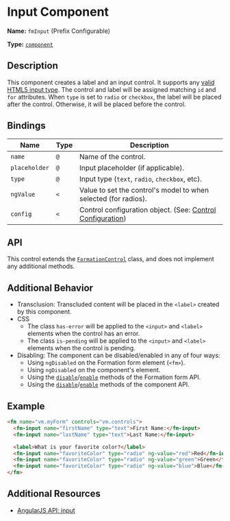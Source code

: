 # Input Component

**Name:** `fmInput` (Prefix Configurable)

**Type:** [`component`](https://docs.angularjs.org/guide/component)

## Description

This component creates a label and an input control. It supports any [valid HTML5 input type](http://www.w3schools.com/html/html_form_input_types.asp). The control and label will be assigned matching `id` and `for` attributes. When `type` is set to `radio` or `checkbox`, the label will be placed after the control. Otherwise, it will be placed before the control.

## Bindings

|Name|Type|Description|
|---|---|---|
|`name`|`@`|Name of the control.|
|`placeholder`|`@`|Input placeholder (if applicable).|
|`type`|`@`|Input type (`text`, `radio`, `checkbox`, etc).|
|`ngValue`|`<`|Value to set the control's model to when selected (for radios).|
|`config`|`<`|Control configuration object. (See: [Control Configuration](/src/components/FormationControl#control-configuration))|

## API

This control extends the [`FormationControl`](/src/components/FormationControl) class, and does not implement any additional methods.

## Additional Behavior

- Transclusion: Transcluded content will be placed in the `<label>` created by this component.
- CSS
  - The class `has-error` will be applied to the `<input>` and `<label>` elements when the control has an error.
  - The class `is-pending` will be applied to the `<input>` and `<label>` elements when the control is pending.
- Disabling: The component can be disabled/enabled in any of four ways:
  - Using `ngDisabled` on the Formation form element (`<fm>`).
  - Using `ngDisabled` on the component's element.
  - Using the [`disable`](https://github.com/darkobits/formation/tree/canary/src/components/Form#disable)/[`enable`](https://github.com/darkobits/formation/tree/canary/src/components/Form#enable) methods of the Formation form API.
  - Using the [`disable`](/src/components/FormationControl#disable)/[`enable`](/src/components/FormationControl#enable) methods of the component API.

## Example

```html
<fm name="vm.myForm" controls="vm.controls">
  <fm-input name="firstName" type="text">First Name:</fm-input>
  <fm-input name="lastName" type="text">Last Name:</fm-input>

  <label>What is your favorite color?</label>
  <fm-input name="favoriteColor" type="radio" ng-value="red">Red</fm-input>
  <fm-input name="favoriteColor" type="radio" ng-value="green">Green</fm-input>
  <fm-input name="favoriteColor" type="radio" ng-value="blue">Blue</fm-input>
</fm>
```

## Additional Resources

- [AngularJS API: input](https://docs.angularjs.org/api/ng/directive/input)
